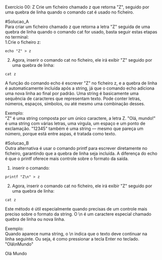 Exercício 00: Z
Crie um ficheiro chamado z que retorna "Z", seguido por uma quebra de linha quando o comando cat é usado no ficheiro.


#Solucao_A <br>
Para criar um ficheiro chamado z que retorna a letra "Z" seguida de uma quebra de linha quando o comando cat for usado, basta seguir estas etapas no terminal:<br>
  1.Crie o ficheiro z:
  
    echo "Z" > z
  
  2. Agora, inserir o comando cat no ficheiro, ele irá exibir "Z" seguido por uma quebra de linha:
  
    cat z

A função do comando echo é escrever "Z" no ficheiro z, e a quebra de linha é automaticamente incluída após a string, já que o comando echo adiciona uma nova linha ao final por padrão.
Uma string é basicamente uma sequência de caracteres que representam texto. Pode conter letras, números, espaços, símbolos, ou até mesmo uma combinação desses.

Exemplo:<br>
"Z" é uma string composta por um único caractere, a letra Z.
"Olá, mundo!" é uma string com várias letras, uma vírgula, um espaço e um ponto de exclamação.
"12345" também é uma string — mesmo que pareça um número, porque está entre aspas, é tratada como texto.



#Solucao_B <br>
Outra alternativa é usar o comando printf para escrever diretamente no ficheiro, garantindo que a quebra de linha seja incluída. A diferença do echo é que o printf oferece mais controle sobre o formato da saída.
  1. inserir o comando:
  
    printf "Z\n" > z
  
  2. Agora, inserir o comando cat no ficheiro, ele irá exibir "Z" seguido por uma quebra de linha:
  
    cat z

Este método é útil especialmente quando precisas de um controle mais preciso sobre o formato da string.
O \n é um caractere especial chamado quebra de linha ou nova linha.

Exemplo:<br>
Quando aparece numa string, o \n indica que o texto deve continuar na linha seguinte. Ou seja, é como pressionar a tecla Enter no teclado.
  "Olá\nMundo"
  
  Olá
  Mundo
